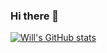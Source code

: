 ### Hi there 👋

[![Will's GitHub stats](https://github-readme-stats.vercel.app/api?username=willkao)](https://github.com/willkao/github-readme-stats)
